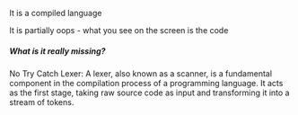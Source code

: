 It is a compiled language

It is partially oops - what you see on the screen is the code

##### What is it really missing?

No Try Catch
Lexer: A lexer, also known as a scanner, is a fundamental component in the compilation process of a programming language. It acts as the first stage, taking raw source code as input and transforming it into a stream of tokens.

